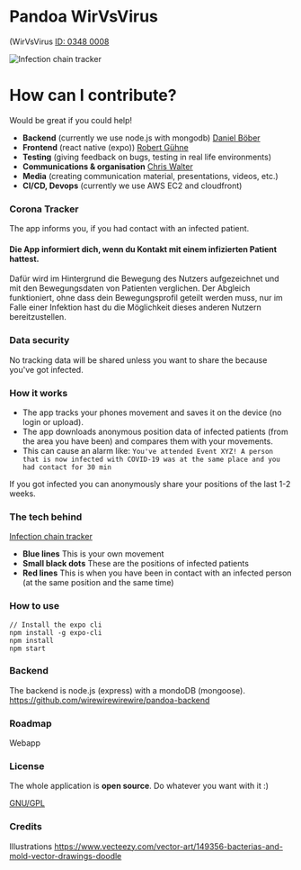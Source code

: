 #  Pandoa WirVsVirus
(WirVsVirus [ID: 0348 0008](thttps://airtable.com/shrs71ccUVKyvLlUA/tbl6Br4W3IyPGk1jt/viw7AlEju6qFtXJqL?blocks=hide)

![Infection chain tracker](https://raw.githubusercontent.com/wirewirewirewire/pandoa/master/assets/images/infection-chain-tracker.png)

# How can I contribute?

Would be great if you could help!

- **Backend** (currently we use node.js with mongodb) [Daniel Böber](https://github.com/smarthomeagentur)
- **Frontend** (react native (expo)) [Robert Gühne](https://github.com/Utzel-Butzel)
- **Testing** (giving feedback on bugs, testing in real life environments)
- **Communications & organisation** [Chris Walter]()
- **Media** (creating communication material, presentations, videos, etc.)
- **CI/CD, Devops** (currently we use AWS EC2 and cloudfront)

### Corona Tracker

The app informs you, if you had contact with an infected patient.

#### Die App informiert dich, wenn du Kontakt mit einem infizierten Patient hattest.

Dafür wird im Hintergrund die Bewegung des Nutzers aufgezeichnet und mit den Bewegungsdaten von Patienten verglichen.
Der Abgleich funktioniert, ohne dass dein Bewegungsprofil geteilt werden muss, nur im Falle einer Infektion hast du die Möglichkeit dieses anderen Nutzern bereitzustellen.

### Data security

No tracking data will be shared unless you want to share the because you've got infected.

### How it works

- The app tracks your phones movement and saves it on the device (no login or upload).
- The app downloads anonymous position data of infected patients (from the area you have been) and compares them with your movements.
- This can cause an alarm like: `You've attended Event XYZ! A person that is now infected with COVID-19 was at the same place and you had contact for 30 min`

If you got infected you can anonymously share your positions of the last 1-2 weeks.

### The tech behind

[Infection chain tracker](https://raw.githubusercontent.com/wirewirewirewire/pandoa/master/assets/images/how-it-works.png)

- **Blue lines** This is your own movement
- **Small black dots** These are the positions of infected patients
- **Red lines** This is when you have been in contact with an infected person (at the same position and the same time)

### How to use

```
// Install the expo cli
npm install -g expo-cli
npm install
npm start
```

### Backend
The backend is node.js (express) with a mondoDB (mongoose).
https://github.com/wirewirewirewire/pandoa-backend

### Roadmap

Webapp

### License

The whole application is **open source**. Do whatever you want with it :)

[GNU/GPL](https://github.com/wirewirewirewire/pandoa/blob/master/LICENSE)

### Credits

Illustrations
https://www.vecteezy.com/vector-art/149356-bacterias-and-mold-vector-drawings-doodle
